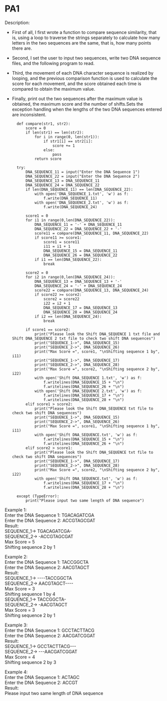 # PA1
Description: 
* First of all, I first wrote a function to compare sequence similarity, that is, using a loop to traverse the strings separately to calculate how many letters in the two sequences are the same, that is, how many points there are.
* Second, I set the user to input two sequences, write two DNA sequence files, and the following program to read.
* Third, the movement of each DNA character sequence is realized by looping, and the previous comparison function is used to calculate the score for each movement, and the score obtained each time is compared to obtain the maximum value.
* Finally, print out the two sequences after the maximum value is obtained, the maximum score and the number of shifts.Sets the exception handling when the lengths of the two DNA sequences entered are inconsistent.

        def compare(str1, str2):
            score = 0
            if len(str1) == len(str2):
                for i in range(0, len(str1)):
                    if str1[i] == str2[i]:
                        score += 1
                    else:
                        pass
                return score

        try:
            DNA_SEQUENCE_11 = input("Enter the DNA Sequence 1")
            DNA_SEQUENCE_22 = input("Enter the DNA Sequence 2")
            DNA_SEQUENCE_13 = DNA_SEQUENCE_11
            DNA_SEQUENCE_24 = DNA_SEQUENCE_22
            if len(DNA_SEQUENCE_11) == len(DNA_SEQUENCE_22):
                with open('DNA_SEQUENCE_1.txt', 'w') as f:
                    f.write(DNA_SEQUENCE_11)
                with open('DNA_SEQUENCE_2.txt', 'w') as f:
                    f.write(DNA_SEQUENCE_24)

            score1 = 0
            for i1 in range(0,len(DNA_SEQUENCE_22)):
                DNA_SEQUENCE_11 = '-' + DNA_SEQUENCE_11
                DNA_SEQUENCE_22 = DNA_SEQUENCE_22 + '-'
                score11 = compare(DNA_SEQUENCE_11, DNA_SEQUENCE_22)
                if score11 >= score1:
                    score1 = score11
                    i11 = i1 + 1
                    DNA_SEQUENCE_15 = DNA_SEQUENCE_11
                    DNA_SEQUENCE_26 = DNA_SEQUENCE_22
                if i1 == len(DNA_SEQUENCE_22):
                    break

            score2 = 0
            for i2 in range(0,len(DNA_SEQUENCE_24)):
                DNA_SEQUENCE_13 = DNA_SEQUENCE_13 + '-'
                DNA_SEQUENCE_24 = '-' + DNA_SEQUENCE_24
                score22 = compare(DNA_SEQUENCE_13, DNA_SEQUENCE_24)
                if score22 >= score2:
                    score2 = score22
                    i22 = i2 + 1
                    DNA_SEQUENCE_17 = DNA_SEQUENCE_13
                    DNA_SEQUENCE_28 = DNA_SEQUENCE_24
                if i2 == len(DNA_SEQUENCE_24):
                    break

            if score1 == score2:
                print("Please look the Shift DNA_SEQUENCE 1 txt file and Shift DNA_SEQUENCE 2 txt file to check two shift DNA sequences")
                print("SEQUENCE_1->", DNA_SEQUENCE_15)
                print("SEQUENCE_2->", DNA_SEQUENCE_26)
                print("Max Score =", score1, "\nShifting sequence 1 by", i11)
                print("SEQUENCE_1->", DNA_SEQUENCE_17)
                print("SEQUENCE_2->", DNA_SEQUENCE_28)
                print("Max Score =", score2, "\nShifting sequence 2 by", i22)
                with open('Shift DNA_SEQUENCE 1.txt', 'w') as f:
                    f.writelines(DNA_SEQUENCE_15 + "\n")
                    f.writelines(DNA_SEQUENCE_26 + "\n")
                with open('Shift DNA_SEQUENCE 2.txt', 'w') as f:
                    f.writelines(DNA_SEQUENCE_17 + "\n")
                    f.writelines(DNA_SEQUENCE_28 + "\n")
            elif score1 > score2:
                print("Please look the Shift DNA_SEQUENCE txt file to check two shift DNA sequences")
                print("SEQUENCE_1->", DNA_SEQUENCE_15)
                print("SEQUENCE_2->", DNA_SEQUENCE_26)
                print("Max Score =", score1, "\nShifting sequence 1 by", i11)
                with open('Shift DNA_SEQUENCE.txt', 'w') as f:
                    f.writelines(DNA_SEQUENCE_15 + "\n")
                    f.writelines(DNA_SEQUENCE_26 + "\n")
            elif score2 > score1:
                print("Please look the Shift DNA_SEQUENCE txt file to check two shift DNA sequences")
                print("SEQUENCE_1->", DNA_SEQUENCE_17)
                print("SEQUENCE_2->", DNA_SEQUENCE_28)
                print("Max Score =", score2, "\nShifting sequence 2 by", i22)
                with open('Shift DNA_SEQUENCE.txt', 'w') as f:
                    f.writelines(DNA_SEQUENCE_17 + "\n")
                    f.writelines(DNA_SEQUENCE_28 + "\n")

        except (TypeError):
            print("Please input two same length of DNA sequence")
                    
Example 1:  
Enter the DNA Sequence 1: TGACAGATCGA  
Enter the DNA Sequence 2: ACCGTAGCGAT  
Result:  
SEQUENCE_1-> TGACAGATCGA-  
SEQUENCE_2-> -ACCGTAGCGAT  
Max Score = 5   
Shifting sequence 2 by 1  
  
Example 2:    
Enter the DNA Sequence 1: TACCGGCTA     
Enter the DNA Sequence 2: AACGTAGCT      
Result:  
SEQUENCE_1-> ----TACCGGCTA   
SEQUENCE_2-> AACGTAGCT----  
Max Score = 3     
Shifting sequence 1 by 4   
SEQUENCE_1-> TACCGGCTA-   
SEQUENCE_2-> -AACGTAGCT    
Max Score = 3     
Shifting sequence 2 by 1      
  
Example 3:  
Enter the DNA Sequence 1: GCCTACTTACG    
Enter the DNA Sequence 2: AACGATCGGAT    
Result:   
SEQUENCE_1-> GCCTACTTACG---  
SEQUENCE_2-> ---AACGATCGGAT  
Max Score = 4   
Shifting sequence 2 by 3  
   
Example 4:     
Enter the DNA Sequence 1: ACTAGC   
Enter the DNA Sequence 2: ACCGT   
Result:   
Please input two same length of DNA sequence

